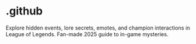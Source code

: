 # .github
Explore hidden events, lore secrets, emotes, and champion interactions in League of Legends. Fan-made 2025 guide to in-game mysteries.
